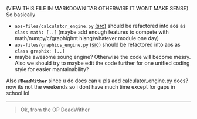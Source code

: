 (VIEW THIS FILE IN MARKDOWN TAB OTHERWISE IT WONT MAKE SENSE)
So basically
- `aos-files/calculator_engine.py` [(src)](https://replit.com/@mkcodes/calculator-working#main.py?v=1) should be refactored into aos as `class math: [..]` (maybe add enough features to compete with math/numpy/c/graphighnt hisng/whatever module one day)
- `aos-files/graphics_engine.py` [(src)](https://replit.com/@mkcodes/winter-blitz#main.py?v=1)         should be refactored into aos as `class graphix: [..]`
- maybe awesome soung engine?
Otherwise the code will become messy. 
Also we should try to maybe edit the code further for one unified coding style for easier mantainability?

Also `@`**`DeadWither`** since u do docs can u pls add calculator_engine.py docs? now its not the weekends so i dont have much time except for gaps in school lol
<hr/>

> Ok, from the OP DeadWither